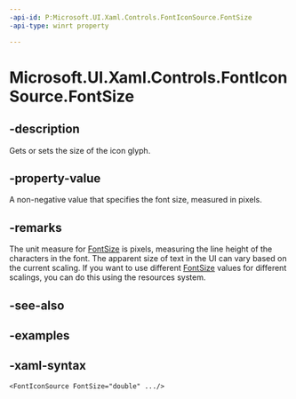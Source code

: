 ```yaml
---
-api-id: P:Microsoft.UI.Xaml.Controls.FontIconSource.FontSize
-api-type: winrt property

---
```

<!-- Property syntax.
public double FontSize { get;  set; }
-->

# Microsoft.UI.Xaml.Controls.FontIconSource.FontSize


## -description

Gets or sets the size of the icon glyph.


## -property-value

A non-negative value that specifies the font size, measured in pixels.


## -remarks

The unit measure for [FontSize](control_fontsize.md) is pixels, measuring the line height of the characters in the font. The apparent size of text in the UI can vary based on the current scaling. If you want to use different [FontSize](control_fontsize.md) values for different scalings, you can do this using the resources system.


## -see-also


## -examples


## -xaml-syntax

```xaml
<FontIconSource FontSize="double" .../>
```



